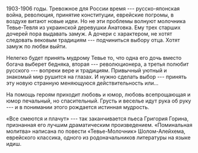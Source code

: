 1903-1906 годы. Тревожное для России время --- русско-японская война, революция, принятие конституции, еврейские погромы, в воздухе витают новые идеи. Но не эти проблемы волнуют молочника Тевье-Тевля из украинской деревушки Анатовка. Ему трех старших дочерей пора выдавать замуж. А дочери с характером, не хотят следовать вековым традициям --- подчиниться выбору отца. Хотят замуж по любви выйти.


Нелегко будет принять мудрому Тевье то, что одна его дочь вместо богача выберет бедняка, вторая --- революционера, а третья полюбит русского --- вопреки вере и традициям. Привычный уютный и знакомый мир рушится на глазах. И нужно сделать выбор --- принять эту новую странную меняющуюся действительность или...


На помощь героям приходит любовь и юмор, любовь всепрощающая и юмор печальный, но спасительный. Грусть и веселье идут рука об руку --- и в понимании этого рождается истинная мудрость.


«Все смеются и плачут» --- так заканчивается пьеса Григория Горина, признанная его лучшим драматическим произведением. «Поминальная молитва» написана по повести «Тевье-Молочник» Шолом-Алейхема, еврейского классика, одного из родоначальников литературы на языке идиш.